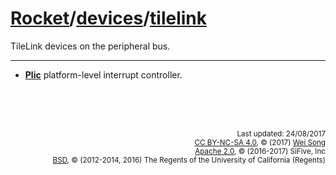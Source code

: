 [Rocket](../Readme.md)/[devices](../devices.md)/[tilelink](https://github.com/freechipsproject/rocket-chip/tree/master/src/main/scala/devices/tilelink)
========================
TileLink devices on the peripheral bus.

**********************

+ **[Plic](tilelink/Plic.md)** platform-level interrupt controller.



<br><br><br><p align="right">
<sub>
Last updated: 24/08/2017<br>
[CC BY-NC-SA 4.0](https://creativecommons.org/licenses/by-nc-sa/4.0/), &copy; (2017) [Wei Song](mailto:wsong83@gmail.com)<br>
[Apache 2.0](https://github.com/freechipsproject/rocket-chip/blob/master/LICENSE.SiFive), &copy; (2016-2017) SiFive, Inc<br>
[BSD](https://github.com/freechipsproject/rocket-chip/blob/master/LICENSE.Berkeley), &copy; (2012-2014, 2016) The Regents of the University of California (Regents)
</sub>
</p>
